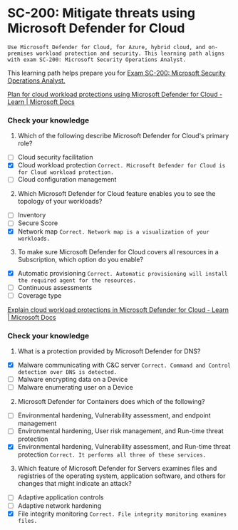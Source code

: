 # SC-200: Mitigate threats using Microsoft Defender for Cloud
```
Use Microsoft Defender for Cloud, for Azure, hybrid cloud, and on-premises workload protection and security. This learning path aligns with exam SC-200: Microsoft Security Operations Analyst.
```
This learning path helps prepare you for [Exam SC-200: Microsoft Security Operations Analyst.](https://docs.microsoft.com/en-us/learn/certifications/exams/sc-200)

[Plan for cloud workload protections using Microsoft Defender for Cloud - Learn | Microsoft Docs](https://docs.microsoft.com/en-us/learn/modules/what-is-azure-defender/)

### Check your knowledge
1. Which of the following describe Microsoft Defender for Cloud's primary role?
- [ ] Cloud security facilitation
- [x] Cloud workload protection `Correct. Microsoft Defender for Cloud is for Cloud workload protection.`
- [ ] Cloud configuration management

2. Which Microsoft Defender for Cloud feature enables you to see the topology of your workloads?
- [ ] Inventory
- [ ] Secure Score
- [x] Network map `Correct. Network map is a visualization of your workloads.`

3. To make sure Microsoft Defender for Cloud covers all resources in a Subscription, which option do you enable?
- [x] Automatic provisioning `Correct. Automatic provisioning will install the required agent for the resources.`
- [ ] Continuous assessments
- [ ] Coverage type

[Explain cloud workload protections in Microsoft Defender for Cloud - Learn | Microsoft Docs](https://docs.microsoft.com/en-us/learn/modules/understand-azure-defender-cloud-workload-protection/)

### Check your knowledge
1. What is a protection provided by Microsoft Defender for DNS?
- [x] Malware communicating with C&C server
`Correct. Command and Control detection over DNS is detected.`
- [ ] Malware encrypting data on a Device
- [ ] Malware enumerating user on a Device

2. Microsoft Defender for Containers does which of the following?
- [ ] Environmental hardening, Vulnerability assessment, and endpoint management
- [ ] Environmental hardening, User risk management, and Run-time threat protection
- [x] Environmental hardening, Vulnerability assessment, and Run-time threat protection
`Correct. It performs all three of these services.`

3. Which feature of Microsoft Defender for Servers examines files and registries of the operating system, application software, and others for changes that might indicate an attack?
- [ ] Adaptive application controls
- [ ] Adaptive network hardening
- [x] File integrity monitoring
`Correct. File integrity monitoring examines files.`
